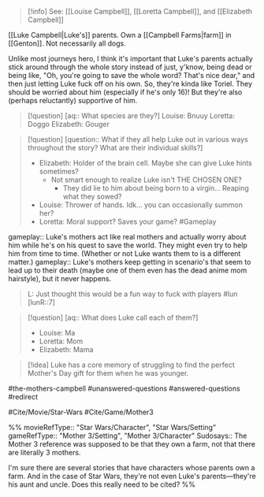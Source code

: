 >[!info]
>See: [[Louise Campbell]], [[Loretta Campbell]], and [[Elizabeth Campbell]]

[[Luke Campbell|Luke's]] parents. Own a [[Campbell Farms|farm]] in [[Genton]]. Not necessarily all dogs.

Unlike most journeys hero, I think it's important that Luke's parents actually stick around through the whole story instead of just, y'know, being dead or being like, "Oh, you're going to save the whole word? That's nice dear," and then just letting Luke fuck off on his own. So, they're kinda like Toriel. They should be worried about him (especially if he's only 16)! But they're also (perhaps reluctantly) supportive of him.

>[!question] [aq:: What species are they?]
>Louise: Bnuuy
>Loretta: Doggo
>Elizabeth: Gouger

>[!question] [question:: What if they all help Luke out in various ways throughout the story? What are their individual skills?]
>- Elizabeth: Holder of the brain cell. Maybe she can give Luke hints sometimes?
>	- Not smart enough to realize Luke isn't THE CHOSEN ONE?
>		- They did lie to him about being born to a virgin... Reaping what they sowed?
>- Louise: Thrower of hands. Idk... you can occasionally summon her?
>- Loretta: Moral support? Saves your game?
#Gameplay 

gameplay:: Luke's mothers act like real mothers and actually worry about him while he's on his quest to save the world. They might even try to help him from time to time. (Whether or not Luke wants them to is a different matter.)
gameplay:: Luke's mothers keep getting in scenario's that seem to lead up to their death (maybe one of them even has the dead anime mom hairstyle), but it never happens. 
> L: Just thought this would be a fun way to fuck with players #lun [lunR::7]

>[!question] [aq:: What does Luke call each of them?]
>- Louise: Ma
>- Loretta: Mom
>- Elizabeth: Mama

>[!idea]
>Luke has a core memory of struggling to find the perfect Mother's Day gift for them when he was younger.

#the-mothers-campbell #unanswered-questions #answered-questions #redirect

#Cite/Movie/Star-Wars #Cite/Game/Mother3 

%%
movieRefType:: "Star Wars/Character", "Star Wars/Setting"
gameRefType:: "Mother 3/Setting", "Mother 3/Character"
Sudosays:: The Mother 3 reference was supposed to be that they own a farm, not that there are literally 3 mothers.

I'm sure there are several stories that have characters whose parents own a farm. And in the case of Star Wars, they're not even Luke's parents—they're his aunt and uncle. Does this really need to be cited?
%%
